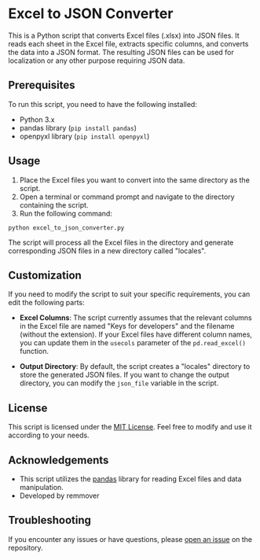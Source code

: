 # Excel to JSON Converter

This is a Python script that converts Excel files (.xlsx) into JSON files. It reads each sheet in the Excel file, extracts specific columns, and converts the data into a JSON format. The resulting JSON files can be used for localization or any other purpose requiring JSON data.

## Prerequisites

To run this script, you need to have the following installed:

- Python 3.x
- pandas library (`pip install pandas`)
- openpyxl library (`pip install openpyxl`)

## Usage

1. Place the Excel files you want to convert into the same directory as the script.
2. Open a terminal or command prompt and navigate to the directory containing the script.
3. Run the following command:

```shell
python excel_to_json_converter.py
```

The script will process all the Excel files in the directory and generate corresponding JSON files in a new directory called "locales".

## Customization

If you need to modify the script to suit your specific requirements, you can edit the following parts:

- **Excel Columns**: The script currently assumes that the relevant columns in the Excel file are named "Keys for developers" and the filename (without the extension). If your Excel files have different column names, you can update them in the `usecols` parameter of the `pd.read_excel()` function.

- **Output Directory**: By default, the script creates a "locales" directory to store the generated JSON files. If you want to change the output directory, you can modify the `json_file` variable in the script.

## License

This script is licensed under the [MIT License](https://opensource.org/licenses/MIT). Feel free to modify and use it according to your needs.

## Acknowledgements

- This script utilizes the [pandas](https://pandas.pydata.org/) library for reading Excel files and data manipulation.
- Developed by remmover

## Troubleshooting

If you encounter any issues or have questions, please [open an issue](https://github.com/remmover/Parser.git) on the repository.
